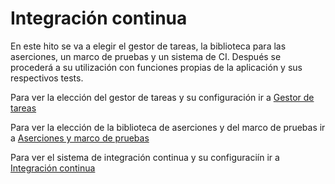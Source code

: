 # Integración continua
En este hito se va a elegir el gestor de tareas, la biblioteca para las aserciones, un marco de pruebas y un sistema de CI. Después se procederá a su utilización con funciones propias de la aplicación y sus respectivos tests.

Para ver la elección del gestor de tareas y su configuración ir a [Gestor de tareas](https://github.com/benipr14/CC_Benigno_Parra/blob/main/Hitos/Hito2/GestorTareas.md)

Para ver la elección de la biblioteca de aserciones y del marco de pruebas ir a [Aserciones y marco de pruebas](https://github.com/benipr14/CC_Benigno_Parra/blob/main/Hitos/Hito2/AsercionesYMarcoPruebas.md)

Para ver el sistema de integración continua y su configuraciín ir a [Integración continua](https://github.com/benipr14/CC_Benigno_Parra/blob/main/Hitos/Hito2/CI.md)



